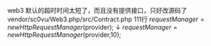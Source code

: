 web3 默认的超时时间太短了，而且没有提供接口，只好改源码了
vendor/sc0vu/Web3.php/src/Contract.php 111行
$requestManager = new HttpRequestManager($provider);
↓
$requestManager = new HttpRequestManager($provider,10);